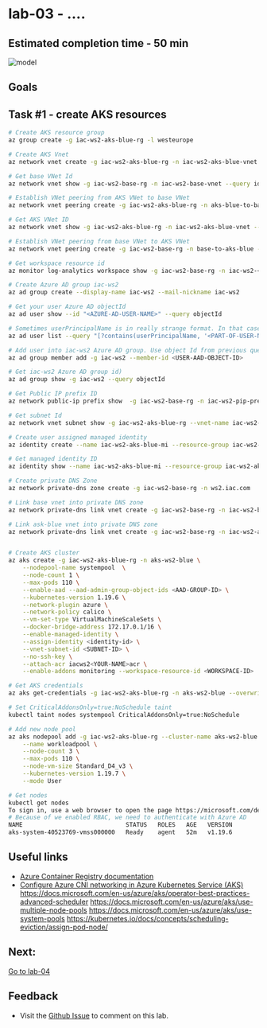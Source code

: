 # lab-03 - ....

## Estimated completion time - 50 min

![model](images/apim-agw-front-door.png)

## Goals

## Task #1 - create AKS resources

```bash
# Create AKS resource group
az group create -g iac-ws2-aks-blue-rg -l westeurope 

# Create AKS Vnet
az network vnet create -g iac-ws2-aks-blue-rg -n iac-ws2-aks-blue-vnet --address-prefix 10.11.0.0/16 --subnet-name aks-net --subnet-prefix 10.11.0.0/20

# Get base VNet Id
az network vnet show -g iac-ws2-base-rg -n iac-ws2-base-vnet --query id

# Establish VNet peering from AKS VNet to base VNet
az network vnet peering create -g iac-ws2-aks-blue-rg -n aks-blue-to-base --vnet-name iac-ws2-aks-blue-vnet --allow-vnet-access --allow-forwarded-traffic --remote-vnet "<APIM-VNET-ID>" 

# Get AKS VNet ID
az network vnet show -g iac-ws2-aks-blue-rg -n iac-ws2-aks-blue-vnet --query id

# Establish VNet peering from base VNet to AKS VNet
az network vnet peering create -g iac-ws2-base-rg -n base-to-aks-blue --vnet-name iac-ws2-base-vnet --allow-vnet-access --allow-forwarded-traffic --remote-vnet "<AKS-VNET-ID>"

# Get workspace resource id
az monitor log-analytics workspace show -g iac-ws2-base-rg -n iac-ws2-<YOUR-NAME>-la --query id

# Create Azure AD group iac-ws2
az ad group create --display-name iac-ws2 --mail-nickname iac-ws2

# Get your user Azure AD objectId 
az ad user show --id "<AZURE-AD-USER-NAME>" --query objectId

# Sometimes userPrincipalName is in really strange format. In that case, you can try to search
az ad user list --query "[?contains(userPrincipalName, '<PART-OF-USER-NAME>')].objectId"

# Add user into iac-ws2 Azure AD group. Use object Id from previous query 
az ad group member add -g iac-ws2 --member-id <USER-AAD-OBJECT-ID>

# Get iac-ws2 Azure AD group id)
az ad group show -g iac-ws2 --query objectId

# Get Public IP prefix ID
az network public-ip prefix show  -g iac-ws2-base-rg -n iac-ws2-pip-prefix --query id

# Get subnet Id
az network vnet subnet show -g iac-ws2-aks-blue-rg --vnet-name iac-ws2-aks-blue-vnet -n aks-net  --query id

# Create user assigned managed identity
az identity create --name iac-ws2-aks-blue-mi --resource-group iac-ws2-aks-blue-rg

# Get managed identity ID
az identity show --name iac-ws2-aks-blue-mi --resource-group iac-ws2-aks-blue-rg --query id

# Create private DNS Zone
az network private-dns zone create -g iac-ws2-base-rg -n ws2.iac.com

# Link base vnet into private DNS zone
az network private-dns link vnet create -g iac-ws2-base-rg -n iac-ws2-base-vnet-dns-link -z ws2.iac.com -v iac-ws2-base-vnet -e true

# Link ask-blue vnet into private DNS zone
az network private-dns link vnet create -g iac-ws2-base-rg -n iac-ws2-aks-blue-vnet-dns-link -z ws2.iac.com -v /subscriptions/8878beb2-5e5d-4418-81ae-783674eea324/resourceGroups/iac-ws2-aks-blue-rg/providers/Microsoft.Network/virtualNetworks/iac-ws2-aks-blue-vnet -e true


# Create AKS cluster
az aks create -g iac-ws2-aks-blue-rg -n aks-ws2-blue \
    --nodepool-name systempool  \
    --node-count 1 \
    --max-pods 110 \
    --enable-aad --aad-admin-group-object-ids <AAD-GROUP-ID> \
    --kubernetes-version 1.19.6 \
    --network-plugin azure \
    --network-policy calico \
    --vm-set-type VirtualMachineScaleSets \
    --docker-bridge-address 172.17.0.1/16 \
	--enable-managed-identity \
    --assign-identity <identity-id> \
    --vnet-subnet-id <SUBNET-ID> \
    --no-ssh-key \
    --attach-acr iacws2<YOUR-NAME>acr \
    --enable-addons monitoring --workspace-resource-id <WORKSPACE-ID> 

# Get AKS credentials
az aks get-credentials -g iac-ws2-aks-blue-rg -n aks-ws2-blue --overwrite-existing

# Set CriticalAddonsOnly=true:NoSchedule taint
kubectl taint nodes systempool CriticalAddonsOnly=true:NoSchedule

# Add new node pool
az aks nodepool add -g iac-ws2-aks-blue-rg --cluster-name aks-ws2-blue \
    --name workloadpool \
    --node-count 3 \
    --max-pods 110 \
    --node-vm-size Standard_D4_v3 \
    --kubernetes-version 1.19.7 \
    --mode User

# Get nodes
kubectl get nodes
To sign in, use a web browser to open the page https://microsoft.com/devicelogin and enter the code C9HNNZ8SE to authenticate.
# Because of we enabled RBAC, we need to authenticate with Azure AD
NAME                             STATUS   ROLES   AGE   VERSION
aks-system-40523769-vmss000000   Ready    agent   52m   v1.19.6
```

## Useful links

* [Azure Container Registry documentation](https://docs.microsoft.com/en-us/azure/container-registry/?WT.mc_id=AZ-MVP-5003837)
* [Configure Azure CNI networking in Azure Kubernetes Service (AKS)](https://docs.microsoft.com/en-us/azure/aks/configure-azure-cni?WT.mc_id=AZ-MVP-5003837)
https://docs.microsoft.com/en-us/azure/aks/operator-best-practices-advanced-scheduler
https://docs.microsoft.com/en-us/azure/aks/use-multiple-node-pools
https://docs.microsoft.com/en-us/azure/aks/use-system-pools
https://kubernetes.io/docs/concepts/scheduling-eviction/assign-pod-node/


## Next: 

[Go to lab-04](../lab-04/readme.md)

## Feedback

* Visit the [Github Issue](https://github.com/evgenyb/aks-workshops/issues/xx) to comment on this lab. 
